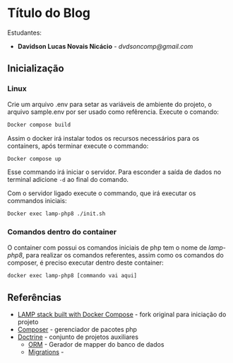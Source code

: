 # Título do Blog

Estudantes:

- __Davidson Lucas Novais Nicácio__ - _dvdsoncomp@gmail.com_

## Inicialização

### Linux

Crie um arquivo .env para setar as variáveis de ambiente do projeto, o arquivo sample.env por ser usado como refêrencia. 
Execute o comando:

```bash
Docker compose build
```

Assim o docker irá instalar todos os recursos necessários para os containers, após terminar execute o commando:

```bash
Docker compose up
```

Esse commando irá iniciar o servidor. 
Para esconder a saída de dados no terminal adicione `-d` ao final do comando.

Com o servidor ligado execute o commando, que irá executar os commandos iniciais:
```bash
Docker exec lamp-php8 ./init.sh
```

### Comandos dentro do container

O container com possui os comandos iniciais de php tem o nome de *lamp-php8*, para realizar os comandos referentes, assim como os comandos do composer,  é preciso executar dentro deste container:

```bash
docker exec lamp-php8 [commando vai aqui]
```


## Referências

- [LAMP stack built with Docker Compose](https://github.com/sprintcube/docker-compose-lamp) - fork original para iniciação do projeto
- [Composer](https://getcomposer.org/) - gerenciador de pacotes php
- [Doctrine](https://www.doctrine-project.org/projects.html) - conjunto de projetos auxiliares
  - [ORM](https://doctrine-project.org/projects/orm.html) - Gerador de mapper do banco de dados
  - [Migrations](https://www.doctrine-project.org/projects/migrations.html) - 

